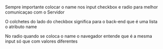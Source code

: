 Sempre importante colocar o name nos input checkbox e radio para melhor comunicaçao com o Servidor

O colchetes do lado do checkbox significa para o back-end que é uma lista o atributo name

No radio quando se coloca o name o navegador entende que é a mesma input só que com valores diferentes